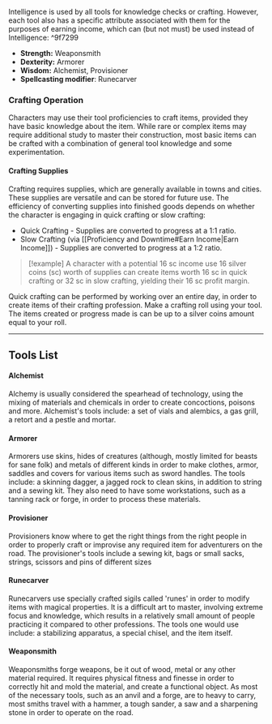 Intelligence is used by all tools for knowledge checks or crafting. However, each tool also has a specific attribute associated with them for the purposes of earning income, which can (but not must) be used instead of Intelligence: ^9f7299
- **Strength:** Weaponsmith
- **Dexterity:** Armorer
- **Wisdom:** Alchemist, Provisioner
- **Spellcasting modifier**: Runecarver

### Crafting Operation

Characters may use their tool proficiencies to craft items, provided they have basic knowledge about the item. While rare or complex items may require additional study to master their construction, most basic items can be crafted with a combination of general tool knowledge and some experimentation.

#### Crafting Supplies

Crafting requires supplies, which are generally available in towns and cities. These supplies are versatile and can be stored for future use. The efficiency of converting supplies into finished goods depends on whether the character is engaging in quick crafting or slow crafting:

- Quick Crafting - Supplies are converted to progress at a 1:1 ratio.
- Slow Crafting (via [[Proficiency and Downtime#Earn Income|Earn Income]]) - Supplies are converted to progress at a 1:2 ratio.

>[!example]
>A character with a potential 16 sc income use 16 silver coins (sc) worth of supplies can create items worth 16 sc in quick crafting or 32 sc in slow crafting, yielding their 16 sc profit margin.

Quick crafting can be performed by working over an entire day, in order to create items of their crafting profession. Make a crafting roll using your tool. The items created or progress made is can be up to a silver coins amount equal to your roll. 
- - -
## Tools List
 
#### Alchemist
Alchemy is usually considered the spearhead of technology, using the mixing of materials and chemicals in order to create concoctions, poisons and more. Alchemist's tools include: a set of vials and alembics, a gas grill, a retort and a pestle and mortar.
 
#### Armorer
Armorers use skins, hides of creatures (although, mostly limited for beasts for sane folk) and metals of different kinds in order to make clothes, armor, saddles and covers for various items such as sword handles. The tools include: a skinning dagger, a jagged rock to clean skins, in addition to string and a sewing kit. They also need to have some workstations, such as a tanning rack or forge, in order to process these materials.

#### Provisioner
Provisioners know where to get the right things from the right people in order to properly craft or improvise any required item for adventurers on the road. The provisioner's tools include a sewing kit, bags or small sacks, strings, scissors and pins of different sizes
 
#### Runecarver
Runecarvers use specially crafted sigils called 'runes' in order to modify items with magical properties. It is a difficult art to master, involving extreme focus and knowledge, which results in a relatively small amount of people practicing it compared to other professions. The tools one would use include: a stabilizing apparatus, a special chisel, and the item itself.
 
#### Weaponsmith
Weaponsmiths forge weapons, be it out of wood, metal or any other material required. It requires physical fitness and finesse in order to correctly hit and mold the material, and create a functional object. As most of the necessary tools, such as an anvil and a forge, are to heavy to carry, most smiths travel with a hammer, a tough sander, a saw and a sharpening stone in order to operate on the road.
